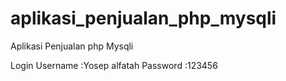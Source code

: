 # aplikasi_penjualan_php_mysqli
Aplikasi Penjualan php Mysqli

Login 
Username :Yosep alfatah
Password :123456
